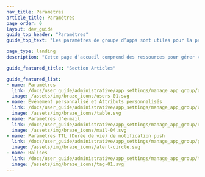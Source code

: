 ```yaml
---
nav_title: Paramètres
article_title: Paramètres
page_order: 0
layout: dev_guide
guide_top_header: "Paramètres"
guide_top_text: "Les paramètres de groupe d’apps sont utiles pour la personnalisation par groupe d’apps et la résolution des problèmes. Dans ces paramètres, vous pouvez ajuster des fonctionnalités telles que les paramètres d’e-mail, les événements et attributs client, les balises, les TTL (Durée de vie) de notification push, etc."

page_type: landing
description: "Cette page d’accueil comprend des ressources pour gérer vos groupes d’apps dans le tableau de bord de Braze, y compris les paramètres disponibles, les événements et attributs personnalisés, les paramètres d’e-mail, les balises, etc."

guide_featured_title: "Section Articles"

guide_featured_list:
- name: Paramètres
  link: /docs/user_guide/administrative/app_settings/manage_app_group/app_group_management/
  image: /assets/img/braze_icons/users-01.svg
- name: Événement personnalisé et Attributs personnalisés
  link: /docs/user_guide/administrative/app_settings/manage_app_group/custom_event_and_attribute_management/
  image: /assets/img/braze_icons/table.svg
- name: Paramètres d’e-mail
  link: /docs/user_guide/administrative/app_settings/manage_app_group/email_settings/
  image: /assets/img/braze_icons/mail-04.svg
- name: Paramètres TTL (Durée de vie) de notification push
  link: /docs/user_guide/administrative/app_settings/manage_app_group/push_ttl_settings/
  image: /assets/img/braze_icons/alert-circle.svg
- name: Balises
  link: /docs/user_guide/administrative/app_settings/manage_app_group/tags/
  image: /assets/img/braze_icons/tag-01.svg
---
```

